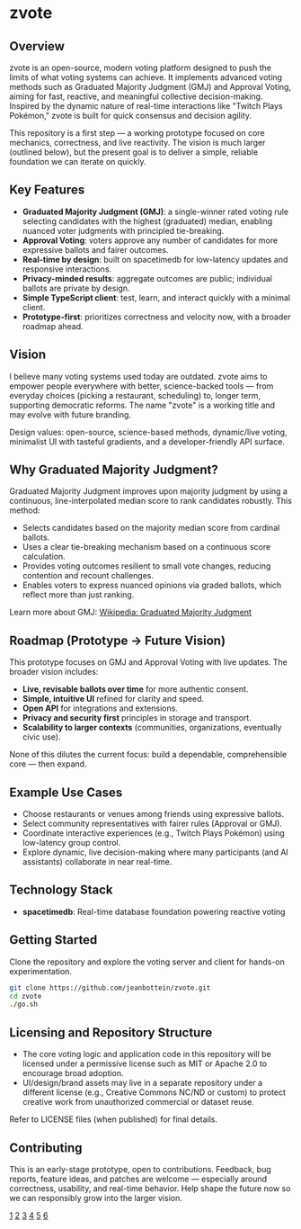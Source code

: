 # zvote

## Overview

zvote is an open-source, modern voting platform designed to push the limits of what voting systems can achieve. It implements advanced voting methods such as Graduated Majority Judgment (GMJ) and Approval Voting, aiming for fast, reactive, and meaningful collective decision-making. Inspired by the dynamic nature of real-time interactions like "Twitch Plays Pokémon," zvote is built for quick consensus and decision agility.

This repository is a first step — a working prototype focused on core mechanics, correctness, and live reactivity. The vision is much larger (outlined below), but the present goal is to deliver a simple, reliable foundation we can iterate on quickly.

## Key Features

- **Graduated Majority Judgment (GMJ)**: a single-winner rated voting rule selecting candidates with the highest (graduated) median, enabling nuanced voter judgments with principled tie-breaking.
- **Approval Voting**: voters approve any number of candidates for more expressive ballots and fairer outcomes.
- **Real-time by design**: built on spacetimedb for low-latency updates and responsive interactions.
- **Privacy-minded results**: aggregate outcomes are public; individual ballots are private by design.
- **Simple TypeScript client**: test, learn, and interact quickly with a minimal client.
- **Prototype-first**: prioritizes correctness and velocity now, with a broader roadmap ahead.

## Vision

I believe many voting systems used today are outdated. zvote aims to empower people everywhere with better, science-backed tools — from everyday choices (picking a restaurant, scheduling) to, longer term, supporting democratic reforms. The name "zvote" is a working title and may evolve with future branding.

Design values: open-source, science-based methods, dynamic/live voting, minimalist UI with tasteful gradients, and a developer-friendly API surface.

## Why Graduated Majority Judgment?

Graduated Majority Judgment improves upon majority judgment by using a continuous, line-interpolated median score to rank candidates robustly. This method:

- Selects candidates based on the majority median score from cardinal ballots.
- Uses a clear tie-breaking mechanism based on a continuous score calculation.
- Provides voting outcomes resilient to small vote changes, reducing contention and recount challenges.
- Enables voters to express nuanced opinions via graded ballots, which reflect more than just ranking.

Learn more about GMJ: [Wikipedia: Graduated Majority Judgment](https://en.wikipedia.org/wiki/Graduated_majority_judgment)

## Roadmap (Prototype → Future Vision)

This prototype focuses on GMJ and Approval Voting with live updates. The broader vision includes:

- **Live, revisable ballots over time** for more authentic consent.
- **Simple, intuitive UI** refined for clarity and speed.
- **Open API** for integrations and extensions.
- **Privacy and security first** principles in storage and transport.
- **Scalability to larger contexts** (communities, organizations, eventually civic use).

None of this dilutes the current focus: build a dependable, comprehensible core — then expand.

## Example Use Cases

- Choose restaurants or venues among friends using expressive ballots.
- Select community representatives with fairer rules (Approval or GMJ).
- Coordinate interactive experiences (e.g., Twitch Plays Pokémon) using low-latency group control.
- Explore dynamic, live decision-making where many participants (and AI assistants) collaborate in near real-time.

## Technology Stack

- **spacetimedb**: Real-time database foundation powering reactive voting

## Getting Started

Clone the repository and explore the voting server and client for hands-on experimentation.

```bash
git clone https://github.com/jeanbottein/zvote.git
cd zvote
./go.sh
```

## Licensing and Repository Structure

- The core voting logic and application code in this repository will be licensed under a permissive license such as MIT or Apache 2.0 to encourage broad adoption.
- UI/design/brand assets may live in a separate repository under a different license (e.g., Creative Commons NC/ND or custom) to protect creative work from unauthorized commercial or dataset reuse.

Refer to LICENSE files (when published) for final details.

## Contributing

This is an early-stage prototype, open to contributions. Feedback, bug reports, feature ideas, and patches are welcome — especially around correctness, usability, and real-time behavior. Help shape the future now so we can responsibly grow into the larger vision.

[1](https://en.wikipedia.org/wiki/Graduated_majority_judgment)
[2](https://en.wikipedia.org/wiki/Majority_judgment)
[3](https://mieuxvoter.fr/en/le-jugement-majoritaire)
[4](https://thesis.eur.nl/pub/47746/Thesis.pdf)
[5](https://crest.science/RePEc/wpstorage/2018-15.pdf)
[6](https://www.scitepress.org/Papers/2022/113194/113194.pdf)

